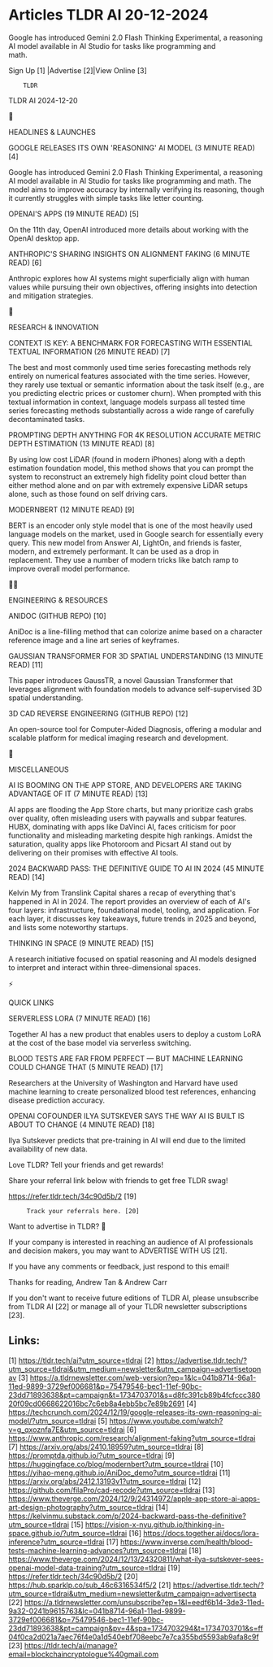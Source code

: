# Articles TLDR AI 20-12-2024

Google has introduced Gemini 2.0 Flash Thinking Experimental, a
reasoning AI model available in AI Studio for tasks like programming
and
math. ‌ ‌ ‌ ‌ ‌ ‌ ‌ ‌ ‌ ‌ ‌ ‌ ‌ ‌ ‌ ‌ ‌ ‌ ‌ ‌ ‌ ‌ ‌ ‌ ‌ ‌  ‌ ‌ ‌ ‌ ‌ ‌ ‌ ‌ ‌ ‌ ‌ ‌ ‌ ‌ ‌ ‌ ‌ ‌ ‌ ‌ ‌ ‌ ‌ ‌ ‌ ‌ 


 Sign Up [1] |Advertise [2]|View Online [3] 

		TLDR 

TLDR AI 2024-12-20

🚀 

HEADLINES & LAUNCHES

 GOOGLE RELEASES ITS OWN 'REASONING' AI MODEL (3 MINUTE READ) [4] 

 Google has introduced Gemini 2.0 Flash Thinking Experimental, a
reasoning AI model available in AI Studio for tasks like programming
and math. The model aims to improve accuracy by internally verifying
its reasoning, though it currently struggles with simple tasks like
letter counting. 

 OPENAI'S APPS (19 MINUTE READ) [5] 

 On the 11th day, OpenAI introduced more details about working with
the OpenAI desktop app. 

 ANTHROPIC'S SHARING INSIGHTS ON ALIGNMENT FAKING (6 MINUTE READ) [6] 

 Anthropic explores how AI systems might superficially align with
human values while pursuing their own objectives, offering insights
into detection and mitigation strategies. 

🧠 

RESEARCH & INNOVATION

 CONTEXT IS KEY: A BENCHMARK FOR FORECASTING WITH ESSENTIAL TEXTUAL
INFORMATION (26 MINUTE READ) [7] 

 The best and most commonly used time series forecasting methods rely
entirely on numerical features associated with the time series.
However, they rarely use textual or semantic information about the
task itself (e.g., are you predicting electric prices or customer
churn). When prompted with this textual information in context,
language models surpass all tested time series forecasting methods
substantially across a wide range of carefully decontaminated tasks. 

 PROMPTING DEPTH ANYTHING FOR 4K RESOLUTION ACCURATE METRIC DEPTH
ESTIMATION (13 MINUTE READ) [8] 

 By using low cost LiDAR (found in modern iPhones) along with a depth
estimation foundation model, this method shows that you can prompt the
system to reconstruct an extremely high fidelity point cloud better
than either method alone and on par with extremely expensive LiDAR
setups alone, such as those found on self driving cars. 

 MODERNBERT (12 MINUTE READ) [9] 

 BERT is an encoder only style model that is one of the most heavily
used language models on the market, used in Google search for
essentially every query. This new model from Answer AI, LightOn, and
friends is faster, modern, and extremely performant. It can be used as
a drop in replacement. They use a number of modern tricks like batch
ramp to improve overall model performance. 

🧑‍💻 

ENGINEERING & RESOURCES

 ANIDOC (GITHUB REPO) [10] 

 AniDoc is a line-filling method that can colorize anime based on a
character reference image and a line art series of keyframes. 

 GAUSSIAN TRANSFORMER FOR 3D SPATIAL UNDERSTANDING (13 MINUTE READ)
[11] 

 This paper introduces GaussTR, a novel Gaussian Transformer that
leverages alignment with foundation models to advance self-supervised
3D spatial understanding. 

 3D CAD REVERSE ENGINEERING (GITHUB REPO) [12] 

 An open-source tool for Computer-Aided Diagnosis, offering a modular
and scalable platform for medical imaging research and development. 

🎁 

MISCELLANEOUS

 AI IS BOOMING ON THE APP STORE, AND DEVELOPERS ARE TAKING ADVANTAGE
OF IT (7 MINUTE READ) [13] 

 AI apps are flooding the App Store charts, but many prioritize cash
grabs over quality, often misleading users with paywalls and subpar
features. HUBX, dominating with apps like DaVinci AI, faces criticism
for poor functionality and misleading marketing despite high rankings.
Amidst the saturation, quality apps like Photoroom and Picsart AI
stand out by delivering on their promises with effective AI tools. 

 2024 BACKWARD PASS: THE DEFINITIVE GUIDE TO AI IN 2024 (45 MINUTE
READ) [14] 

 Kelvin My from Translink Capital shares a recap of everything that's
happened in AI in 2024. The report provides an overview of each of
AI's four layers: infrastructure, foundational model, tooling, and
application. For each layer, it discusses key takeaways, future trends
in 2025 and beyond, and lists some noteworthy startups. 

 THINKING IN SPACE (9 MINUTE READ) [15] 

 A research initiative focused on spatial reasoning and AI models
designed to interpret and interact within three-dimensional spaces. 

⚡ 

QUICK LINKS

 SERVERLESS LORA (7 MINUTE READ) [16] 

 Together AI has a new product that enables users to deploy a custom
LoRA at the cost of the base model via serverless switching. 

 BLOOD TESTS ARE FAR FROM PERFECT — BUT MACHINE LEARNING COULD
CHANGE THAT (5 MINUTE READ) [17] 

 Researchers at the University of Washington and Harvard have used
machine learning to create personalized blood test references,
enhancing disease prediction accuracy. 

 OPENAI COFOUNDER ILYA SUTSKEVER SAYS THE WAY AI IS BUILT IS ABOUT TO
CHANGE (4 MINUTE READ) [18] 

 Ilya Sutskever predicts that pre-training in AI will end due to the
limited availability of new data. 

Love TLDR? Tell your friends and get rewards!

 Share your referral link below with friends to get free TLDR swag! 

 https://refer.tldr.tech/34c90d5b/2 [19] 

		 Track your referrals here. [20] 

Want to advertise in TLDR? 📰

 If your company is interested in reaching an audience of AI
professionals and decision makers, you may want to ADVERTISE WITH US
[21]. 

 If you have any comments or feedback, just respond to this email! 

Thanks for reading, 
Andrew Tan & Andrew Carr 

If you don't want to receive future editions of TLDR AI, please
unsubscribe from TLDR AI [22] or manage all of your TLDR newsletter
subscriptions [23]. 

 

Links:
------
[1] https://tldr.tech/ai?utm_source=tldrai
[2] https://advertise.tldr.tech/?utm_source=tldrai&utm_medium=newsletter&utm_campaign=advertisetopnav
[3] https://a.tldrnewsletter.com/web-version?ep=1&lc=041b8714-96a1-11ed-9899-3729ef006681&p=75479546-bec1-11ef-90bc-23dd71893638&pt=campaign&t=1734703701&s=d8fc391cb89b4fcfccc38020f09cd0668622016bc7c6eb8a4ebb5bc7e89b2691
[4] https://techcrunch.com/2024/12/19/google-releases-its-own-reasoning-ai-model/?utm_source=tldrai
[5] https://www.youtube.com/watch?v=g_qxoznfa7E&utm_source=tldrai
[6] https://www.anthropic.com/research/alignment-faking?utm_source=tldrai
[7] https://arxiv.org/abs/2410.18959?utm_source=tldrai
[8] https://promptda.github.io/?utm_source=tldrai
[9] https://huggingface.co/blog/modernbert?utm_source=tldrai
[10] https://yihao-meng.github.io/AniDoc_demo?utm_source=tldrai
[11] https://arxiv.org/abs/2412.13193v1?utm_source=tldrai
[12] https://github.com/filaPro/cad-recode?utm_source=tldrai
[13] https://www.theverge.com/2024/12/9/24314972/apple-app-store-ai-apps-art-design-photography?utm_source=tldrai
[14] https://kelvinmu.substack.com/p/2024-backward-pass-the-definitive?utm_source=tldrai
[15] https://vision-x-nyu.github.io/thinking-in-space.github.io/?utm_source=tldrai
[16] https://docs.together.ai/docs/lora-inference?utm_source=tldrai
[17] https://www.inverse.com/health/blood-tests-machine-learning-advances?utm_source=tldrai
[18] https://www.theverge.com/2024/12/13/24320811/what-ilya-sutskever-sees-openai-model-data-training?utm_source=tldrai
[19] https://refer.tldr.tech/34c90d5b/2
[20] https://hub.sparklp.co/sub_46c6316534f5/2
[21] https://advertise.tldr.tech/?utm_source=tldrai&utm_medium=newsletter&utm_campaign=advertisecta
[22] https://a.tldrnewsletter.com/unsubscribe?ep=1&l=eedf6b14-3de3-11ed-9a32-0241b9615763&lc=041b8714-96a1-11ed-9899-3729ef006681&p=75479546-bec1-11ef-90bc-23dd71893638&pt=campaign&pv=4&spa=1734703294&t=1734703701&s=ff04f0ca2d021a7aec76f4e0a1d540ebf708eebc7e7ca355bd5593ab9afa8c9f
[23] https://tldr.tech/ai/manage?email=blockchaincryptologue%40gmail.com